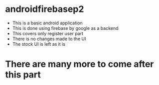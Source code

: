 # androidfirebasep2

- This is a basic android application
- This is done using firebase by google as a backend
- This covers only register user part
- There is no changes made to the UI
- The stock UI is left as it is
 
# There are many more to come after this part
